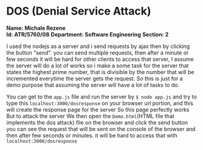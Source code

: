 # DOS (Denial Service Attack)

**Name: Michale Rezene**    
**Id: ATR/5760/08**
**Department: Software Engineering**
**Section: 2**

I used the nodejs as a server and i send requests by ajax then by clicking the button "send". you can send multiple requests,
then after a minute or few seconds it will be hard for other clients to access that server,
I assume the server will do a lot of works so i make a some task for the server that states the highest prime number,
that is divisible by the number that will be incremented everytime the server gets the request. So this is just for a demo
purpose that assuming the server will have a lot of tasks to do.

You can get to the `app.js` file and 
run the server by `$ node app.js` and try to type this `localhost:3000/dosresponse` on your browser url portion,
and this will create the response page for the server So this page perfectly works But to attack the server
We then open the `Demo.html`(HTML file that implements the dos attack) file on the browser and 
click the send button you can see the request that will be sent on the console of the browser and then after few seconds or minutes.
it will be hard to access that with `localhost:3000/dosresponse`
